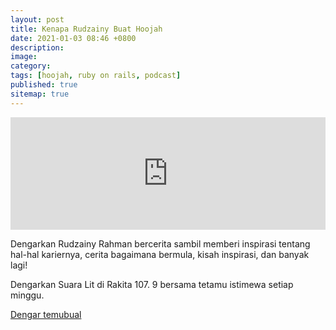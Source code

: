 ```yaml
---
layout: post
title: Kenapa Rudzainy Buat Hoojah
date: 2021-01-03 08:46 +0800
description:
image:
category:
tags: [hoojah, ruby on rails, podcast]
published: true
sitemap: true
---
```


<iframe src="https://omny.fm/shows/rakita-my/rudzainy-rahman-pengasas-website-hoojah-my-s2ep-1/embed" width="100%" height="180" allow="autoplay; clipboard-write" frameborder="0" title="Rudzainy Rahman (Pengasas Website Hoojah.my), S2Ep. 1"></iframe>

Dengarkan Rudzainy Rahman bercerita sambil memberi inspirasi tentang hal-hal kariernya, cerita bagaimana bermula, kisah inspirasi, dan banyak lagi!

Dengarkan Suara Lit di Rakita 107. 9 bersama tetamu istimewa setiap minggu.

[Dengar temubual](https://omny.fm/shows/rakita-my/rudzainy-rahman-pengasas-website-hoojah-my-s2ep-1)